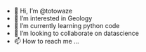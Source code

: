- 👋 Hi, I’m @totowaze
- 👀 I’m interested in Geology
- 🌱 I’m currently learning python code
- 💞️ I’m looking to collaborate on datascience
- 📫 How to reach me ...

<!---
totowaze/totowaze is a ✨ special ✨ repository because its `README.md` (this file) appears on your GitHub profile.
You can click the Preview link to take a look at your changes.
--->
